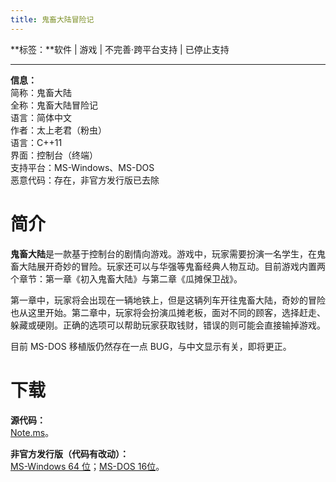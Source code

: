 ```yaml
---
title: 鬼畜大陆冒险记
---
```


**标签：**软件 | 游戏 | 不完善·跨平台支持 | 已停止支持

---

**信息：**<br>
简称：鬼畜大陆<br>
全称：鬼畜大陆冒险记<br>
语言：简体中文<br>
作者：太上老君（粉虫）<br>
语言：C++11<br>
界面：控制台（终端）<br>
支持平台：MS-Windows、MS-DOS<br>
恶意代码：存在，非官方发行版已去除<br>

# 简介

**鬼畜大陆**是一款基于控制台的剧情向游戏。游戏中，玩家需要扮演一名学生，在鬼畜大陆展开奇妙的冒险。玩家还可以与华强等鬼畜经典人物互动。目前游戏内置两个章节：第一章《初入鬼畜大陆》与第二章《瓜摊保卫战》。

第一章中，玩家将会出现在一辆地铁上，但是这辆列车开往鬼畜大陆，奇妙的冒险也从这里开始。第二章中，玩家将会扮演瓜摊老板，面对不同的顾客，选择赶走、躲藏或硬刚。正确的选项可以帮助玩家获取钱财，错误的则可能会直接输掉游戏。

目前 MS-DOS 移植版仍然存在一点 BUG，与中文显示有关，即将更正。

# 下载

**源代码：**<br>
[Note.ms](https://note.ms/gcdl)。

**非官方发行版（代码有改动）：**<br>
[MS-Windows 64 位](/downloads/gcdl-win64.exe)；[MS-DOS 16位](/downloads/gcdl-dos722-16.exe)。

